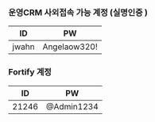 ### 운영CRM 사외접속 가능 계정 (실명인증 )

ID | PW |
---- | ---- |
jwahn | Angelaow320!

### Fortify 계정

ID | PW |
---- | ---- |
21246 | @Admin1234
